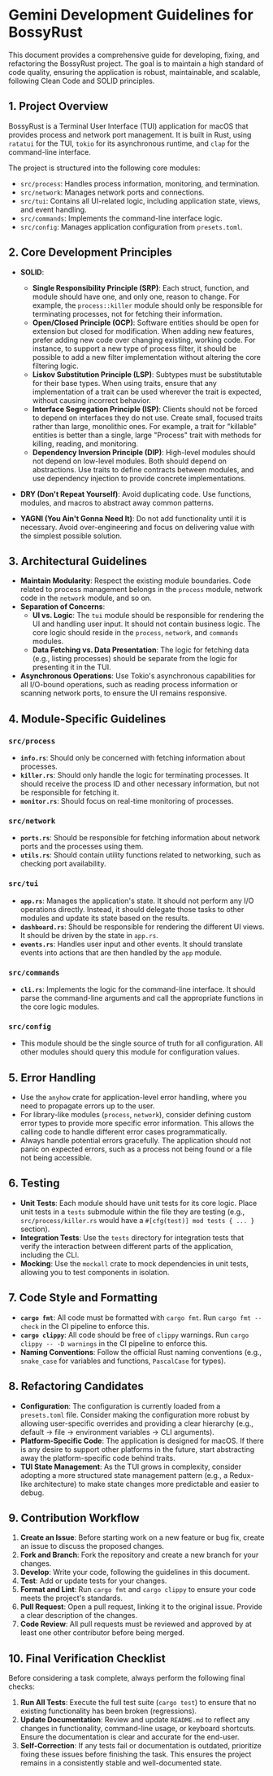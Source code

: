 # Gemini Development Guidelines for BossyRust

This document provides a comprehensive guide for developing, fixing, and refactoring the BossyRust project. The goal is to maintain a high standard of code quality, ensuring the application is robust, maintainable, and scalable, following Clean Code and SOLID principles.

## 1. Project Overview

BossyRust is a Terminal User Interface (TUI) application for macOS that provides process and network port management. It is built in Rust, using `ratatui` for the TUI, `tokio` for its asynchronous runtime, and `clap` for the command-line interface.

The project is structured into the following core modules:
- `src/process`: Handles process information, monitoring, and termination.
- `src/network`: Manages network ports and connections.
- `src/tui`: Contains all UI-related logic, including application state, views, and event handling.
- `src/commands`: Implements the command-line interface logic.
- `src/config`: Manages application configuration from `presets.toml`.

## 2. Core Development Principles

- **SOLID**:
    - **Single Responsibility Principle (SRP)**: Each struct, function, and module should have one, and only one, reason to change. For example, the `process::killer` module should only be responsible for terminating processes, not for fetching their information.
    - **Open/Closed Principle (OCP)**: Software entities should be open for extension but closed for modification. When adding new features, prefer adding new code over changing existing, working code. For instance, to support a new type of process filter, it should be possible to add a new filter implementation without altering the core filtering logic.
    - **Liskov Substitution Principle (LSP)**: Subtypes must be substitutable for their base types. When using traits, ensure that any implementation of a trait can be used wherever the trait is expected, without causing incorrect behavior.
    - **Interface Segregation Principle (ISP)**: Clients should not be forced to depend on interfaces they do not use. Create small, focused traits rather than large, monolithic ones. For example, a trait for "killable" entities is better than a single, large "Process" trait with methods for killing, reading, and monitoring.
    - **Dependency Inversion Principle (DIP)**: High-level modules should not depend on low-level modules. Both should depend on abstractions. Use traits to define contracts between modules, and use dependency injection to provide concrete implementations.

- **DRY (Don't Repeat Yourself)**: Avoid duplicating code. Use functions, modules, and macros to abstract away common patterns.

- **YAGNI (You Ain't Gonna Need It)**: Do not add functionality until it is necessary. Avoid over-engineering and focus on delivering value with the simplest possible solution.

## 3. Architectural Guidelines

- **Maintain Modularity**: Respect the existing module boundaries. Code related to process management belongs in the `process` module, network code in the `network` module, and so on.
- **Separation of Concerns**:
    - **UI vs. Logic**: The `tui` module should be responsible for rendering the UI and handling user input. It should not contain business logic. The core logic should reside in the `process`, `network`, and `commands` modules.
    - **Data Fetching vs. Data Presentation**: The logic for fetching data (e.g., listing processes) should be separate from the logic for presenting it in the TUI.
- **Asynchronous Operations**: Use Tokio's asynchronous capabilities for all I/O-bound operations, such as reading process information or scanning network ports, to ensure the UI remains responsive.

## 4. Module-Specific Guidelines

### `src/process`
- **`info.rs`**: Should only be concerned with fetching information about processes.
- **`killer.rs`**: Should only handle the logic for terminating processes. It should receive the process ID and other necessary information, but not be responsible for fetching it.
- **`monitor.rs`**: Should focus on real-time monitoring of processes.

### `src/network`
- **`ports.rs`**: Should be responsible for fetching information about network ports and the processes using them.
- **`utils.rs`**: Should contain utility functions related to networking, such as checking port availability.

### `src/tui`
- **`app.rs`**: Manages the application's state. It should not perform any I/O operations directly. Instead, it should delegate those tasks to other modules and update its state based on the results.
- **`dashboard.rs`**: Should be responsible for rendering the different UI views. It should be driven by the state in `app.rs`.
- **`events.rs`**: Handles user input and other events. It should translate events into actions that are then handled by the `app` module.

### `src/commands`
- **`cli.rs`**: Implements the logic for the command-line interface. It should parse the command-line arguments and call the appropriate functions in the core logic modules.

### `src/config`
- This module should be the single source of truth for all configuration. All other modules should query this module for configuration values.

## 5. Error Handling

- Use the `anyhow` crate for application-level error handling, where you need to propagate errors up to the user.
- For library-like modules (`process`, `network`), consider defining custom error types to provide more specific error information. This allows the calling code to handle different error cases programmatically.
- Always handle potential errors gracefully. The application should not panic on expected errors, such as a process not being found or a file not being accessible.

## 6. Testing

- **Unit Tests**: Each module should have unit tests for its core logic. Place unit tests in a `tests` submodule within the file they are testing (e.g., `src/process/killer.rs` would have a `#[cfg(test)] mod tests { ... }` section).
- **Integration Tests**: Use the `tests` directory for integration tests that verify the interaction between different parts of the application, including the CLI.
- **Mocking**: Use the `mockall` crate to mock dependencies in unit tests, allowing you to test components in isolation.

## 7. Code Style and Formatting

- **`cargo fmt`**: All code must be formatted with `cargo fmt`. Run `cargo fmt --check` in the CI pipeline to enforce this.
- **`cargo clippy`**: All code should be free of `clippy` warnings. Run `cargo clippy -- -D warnings` in the CI pipeline to enforce this.
- **Naming Conventions**: Follow the official Rust naming conventions (e.g., `snake_case` for variables and functions, `PascalCase` for types).

## 8. Refactoring Candidates

- **Configuration**: The configuration is currently loaded from a `presets.toml` file. Consider making the configuration more robust by allowing user-specific overrides and providing a clear hierarchy (e.g., default -> file -> environment variables -> CLI arguments).
- **Platform-Specific Code**: The application is designed for macOS. If there is any desire to support other platforms in the future, start abstracting away the platform-specific code behind traits.
- **TUI State Management**: As the TUI grows in complexity, consider adopting a more structured state management pattern (e.g., a Redux-like architecture) to make state changes more predictable and easier to debug.

## 9. Contribution Workflow

1.  **Create an Issue**: Before starting work on a new feature or bug fix, create an issue to discuss the proposed changes.
2.  **Fork and Branch**: Fork the repository and create a new branch for your changes.
3.  **Develop**: Write your code, following the guidelines in this document.
4.  **Test**: Add or update tests for your changes.
5.  **Format and Lint**: Run `cargo fmt` and `cargo clippy` to ensure your code meets the project's standards.
6.  **Pull Request**: Open a pull request, linking it to the original issue. Provide a clear description of the changes.
7.  **Code Review**: All pull requests must be reviewed and approved by at least one other contributor before being merged.

## 10. Final Verification Checklist

Before considering a task complete, always perform the following final checks:

1.  **Run All Tests**: Execute the full test suite (`cargo test`) to ensure that no existing functionality has been broken (regressions).
2.  **Update Documentation**: Review and update `README.md` to reflect any changes in functionality, command-line usage, or keyboard shortcuts. Ensure the documentation is clear and accurate for the end-user.
3.  **Self-Correction**: If any tests fail or documentation is outdated, prioritize fixing these issues before finishing the task. This ensures the project remains in a consistently stable and well-documented state.
